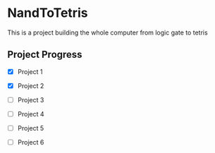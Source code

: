 # NandToTetris
This is a project building the whole computer from logic gate to tetris 

## Project Progress
- [X] Project 1
- [X] Project 2
- [ ] Project 3
- [ ] Project 4
- [ ] Project 5
- [ ] Project 6

